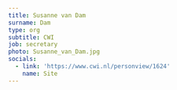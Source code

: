 ```yaml
---
title: Susanne van Dam
surname: Dam
type: org
subtitle: CWI
job: secretary
photo: Susanne_van_Dam.jpg
socials:
  - link: 'https://www.cwi.nl/personview/1624'
    name: Site
---
```

